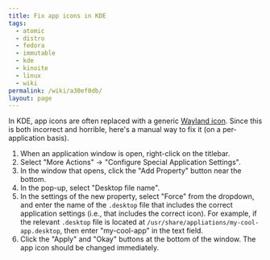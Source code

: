 ```yaml
---
title: Fix app icons in KDE
tags:
  - atomic
  - distro
  - fedora
  - immutable
  - kde
  - kinoite
  - linux
  - wiki
permalink: /wiki/a30ef0db/
layout: page
---
```


In KDE, app icons are often replaced with a generic [Wayland icon](https://duckduckgo.com/?t=ffab&q=wayland+icon&iax=images&ia=images). Since this is both incorrect and horrible, here's a manual way to fix it (on a per-application basis).

1. When an application window is open, right-click on the titlebar.
2. Select "More Actions" → "Configure Special Application Settings".
3. In the window that opens, click the "Add Property" button near the bottom.
4. In the pop-up, select "Desktop file name".
5. In the settings of the new property, select "Force" from the dropdown, and enter the name of the `.desktop` file that includes the correct application settings (i.e., that includes the correct icon). For example, if the relevant `.desktop` file is located at `/usr/share/appliations/my-cool-app.desktop`, then enter "my-cool-app" in the text field.
6. Click the "Apply" and "Okay" buttons at the bottom of the window. The app icon should be changed immediately.
